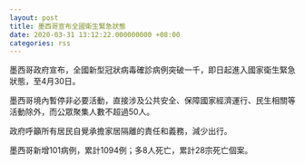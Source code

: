 ```yaml
---
layout: post
title: 墨西哥宣布全國衛生緊急狀態
date: 2020-03-31 13:12:22.000000000 +08:00
categories: rss
---
```


墨西哥政府宣布，全國新型冠狀病毒確診病例突破一千，即日起進入國家衛生緊急狀態，至4月30日。

墨西哥境內暫停非必要活動，直接涉及公共安全、保障國家經濟運行、民生相關等活動除外，而公眾聚集人數不超過50人。

政府呼籲所有居民自覺承擔家居隔離的責任和義務，減少出行。

墨西哥新增101病例，累計1094例；多8人死亡，累計28宗死亡個案。
